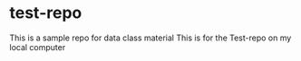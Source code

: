 # test-repo
This is a sample repo for data class material
This is for the Test-repo on my local computer
